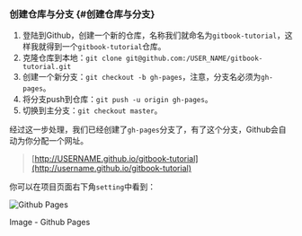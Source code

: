 ### 创建仓库与分支 {#创建仓库与分支}

1. 登陆到Github，创建一个新的仓库，名称我们就命名为`gitbook-tutorial`，这样我就得到一个`gitbook-tutorial`仓库。
2. 克隆仓库到本地：`git clone git@github.com:/USER_NAME/gitbook-tutorial.git`
3. 创建一个新分支：`git checkout -b gh-pages`，注意，分支名必须为`gh-pages`。
4. 将分支push到仓库：`git push -u origin gh-pages`。
5. 切换到主分支：`git checkout master`。

经过这一步处理，我们已经创建了`gh-pages`分支了，有了这个分支，Github会自动为你分配一个网址。

> [http://USERNAME.github.io/gitbook-tutorial](http://username.github.io/gitbook-tutorial)

你可以在项目页面右下角`setting`中看到：

![](https://einverne.github.io/gitbook-tutorial/imgs/gh-pages-setting.png "Github Pages")

Image - Github Pages

